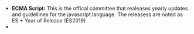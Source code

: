 - **ECMA Script:** This is the offical committee that realeases yearly updates and guidellines for the javascript language. The releasess are noted as ES + Year of Release (ES2019)
- 